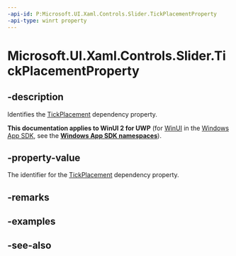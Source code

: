 ```yaml
---
-api-id: P:Microsoft.UI.Xaml.Controls.Slider.TickPlacementProperty
-api-type: winrt property
---
```


<!-- Property syntax
public Windows.UI.Xaml.DependencyProperty TickPlacementProperty { get; }
-->

# Microsoft.UI.Xaml.Controls.Slider.TickPlacementProperty

## -description
Identifies the [TickPlacement](slider_tickplacement.md) dependency property.

**This documentation applies to WinUI 2 for UWP** (for [WinUI](/windows/apps/winui/winui3/) in the [Windows App SDK](/windows/apps/windows-app-sdk/), see the **[Windows App SDK namespaces](/windows/windows-app-sdk/api/winrt/)**).

## -property-value
The identifier for the [TickPlacement](slider_tickplacement.md) dependency property.

## -remarks

## -examples

## -see-also
